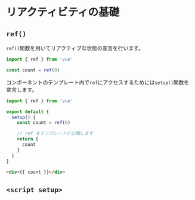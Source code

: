 # リアクティビティの基礎
## `ref()`
`ref()`関数を用いてリアクティブな状態の宣言を行います。

```js
import { ref } from 'vue'

const count = ref(0)
```

コンポーネントのテンプレート内で`ref`にアクセスするためには`setup()`関数を宣言します。

```js
import { ref } from 'vue'

export default {
  setup() {
    const count = ref(0)

    // ref をテンプレートに公開します
    return {
      count
    }
  }
}
```

```html
<div>{{ count }}</div>
```

## `<script setup>`
